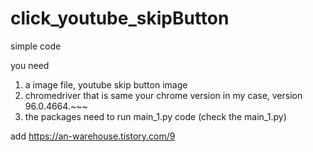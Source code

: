 # click_youtube_skipButton

simple code

you need

1. a image file, youtube skip button image
2. chromedriver that is same your chrome version in my case, version 96.0.4664.~~~
3. the packages need to run main_1.py code (check the main_1.py)


add https://an-warehouse.tistory.com/9

